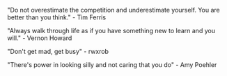 "Do not overestimate the competition and underestimate yourself. You are better than you think." - Tim Ferris

"Always walk through life as if you have something new to learn and you will." - Vernon Howard

"Don't get mad, get busy" - rwxrob

"There's power in looking silly and not caring that you do" - Amy Poehler

